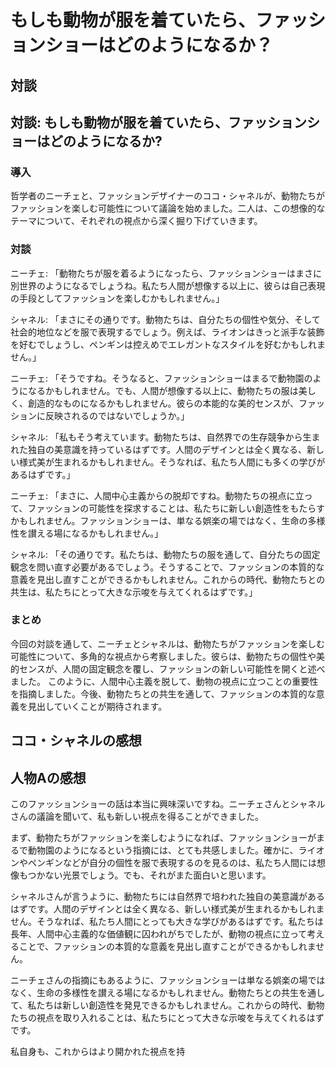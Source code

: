 # もしも動物が服を着ていたら、ファッションショーはどのようになるか？

## 対談

## 対談: もしも動物が服を着ていたら、ファッションショーはどのようになるか?

### 導入
哲学者のニーチェと、ファッションデザイナーのココ・シャネルが、動物たちがファッションを楽しむ可能性について議論を始めました。二人は、この想像的なテーマについて、それぞれの視点から深く掘り下げていきます。

### 対談

ニーチェ: 「動物たちが服を着るようになったら、ファッションショーはまさに別世界のようになるでしょうね。私たち人間が想像する以上に、彼らは自己表現の手段としてファッションを楽しむかもしれません。」

シャネル: 「まさにその通りです。動物たちは、自分たちの個性や気分、そして社会的地位などを服で表現するでしょう。例えば、ライオンはきっと派手な装飾を好むでしょうし、ペンギンは控えめでエレガントなスタイルを好むかもしれません。」

ニーチェ: 「そうですね。そうなると、ファッションショーはまるで動物園のようになるかもしれません。でも、人間が想像する以上に、動物たちの服は美しく、創造的なものになるかもしれません。彼らの本能的な美的センスが、ファッションに反映されるのではないでしょうか。」

シャネル: 「私もそう考えています。動物たちは、自然界での生存競争から生まれた独自の美意識を持っているはずです。人間のデザインとは全く異なる、新しい様式美が生まれるかもしれません。そうなれば、私たち人間にも多くの学びがあるはずです。」

ニーチェ: 「まさに、人間中心主義からの脱却ですね。動物たちの視点に立って、ファッションの可能性を探求することは、私たちに新しい創造性をもたらすかもしれません。ファッションショーは、単なる娯楽の場ではなく、生命の多様性を讃える場になるかもしれません。」

シャネル: 「その通りです。私たちは、動物たちの服を通して、自分たちの固定観念を問い直す必要があるでしょう。そうすることで、ファッションの本質的な意義を見出し直すことができるかもしれません。これからの時代、動物たちとの共生は、私たちにとって大きな示唆を与えてくれるはずです。」

### まとめ
今回の対談を通して、ニーチェとシャネルは、動物たちがファッションを楽しむ可能性について、多角的な視点から考察しました。彼らは、動物たちの個性や美的センスが、人間の固定観念を覆し、ファッションの新しい可能性を開くと述べました。
このように、人間中心主義を脱して、動物の視点に立つことの重要性を指摘しました。今後、動物たちとの共生を通して、ファッションの本質的な意義を見出していくことが期待されます。

## ココ・シャネルの感想

## 人物Aの感想

このファッションショーの話は本当に興味深いですね。ニーチェさんとシャネルさんの議論を聞いて、私も新しい視点を得ることができました。

まず、動物たちがファッションを楽しむようになれば、ファッションショーがまるで動物園のようになるという指摘には、とても共感しました。確かに、ライオンやペンギンなどが自分の個性を服で表現するのを見るのは、私たち人間には想像もつかない光景でしょう。でも、それがまた面白いと思います。

シャネルさんが言うように、動物たちには自然界で培われた独自の美意識があるはずです。人間のデザインとは全く異なる、新しい様式美が生まれるかもしれません。そうなれば、私たち人間にとっても大きな学びがあるはずです。私たちは長年、人間中心主義的な価値観に囚われがちでしたが、動物の視点に立って考えることで、ファッションの本質的な意義を見出し直すことができるかもしれません。

ニーチェさんの指摘にもあるように、ファッションショーは単なる娯楽の場ではなく、生命の多様性を讃える場になるかもしれません。動物たちとの共生を通して、私たちは新しい創造性を発見できるかもしれません。これからの時代、動物たちの視点を取り入れることは、私たちにとって大きな示唆を与えてくれるはずです。

私自身も、これからはより開かれた視点を持
